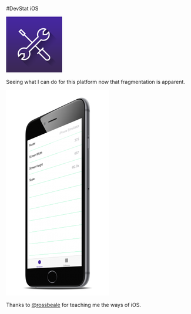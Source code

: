 #DevStat iOS

![Icon](https://raw.githubusercontent.com/IanField90/DevStat-iOS/master/icon.png)

Seeing what I can do for this platform now that fragmentation is apparent.

![App image](https://raw.githubusercontent.com/IanField90/DevStat-iOS/master/screenshot.png)

Thanks to [@rossbeale](http://github.com/rossbeale) for teaching me the ways of iOS.